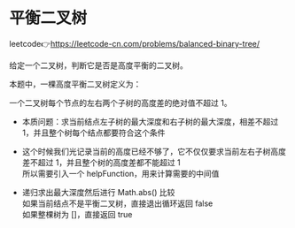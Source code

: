 # 平衡二叉树  
leetcode👉https://leetcode-cn.com/problems/balanced-binary-tree/  

给定一个二叉树，判断它是否是高度平衡的二叉树。  

本题中，一棵高度平衡二叉树定义为：  

一个二叉树每个节点的左右两个子树的高度差的绝对值不超过 1。  

- 本质问题：求当前结点左子树的最大深度和右子树的最大深度，相差不超过 1，并且整个树每个结点都要符合这个条件  

- 这个时候我们光记录当前的高度已经不够了，它不仅仅要求当前左右子树高度差不超过 1，并且整个树的高度差都不能超过 1  
  所以需要引入一个 helpFunction，用来计算需要的中间值  

- 递归求出最大深度然后进行 Math.abs() 比较  
  如果当前结点不是平衡二叉树，直接退出循环返回 false  
  如果整棵树为 []，直接返回 true  